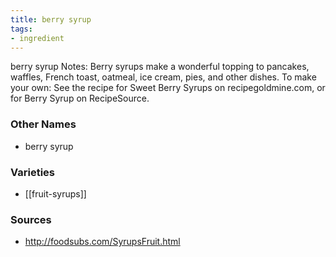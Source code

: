 ```yaml
---
title: berry syrup
tags:
- ingredient
---
```

berry syrup Notes: Berry syrups make a wonderful topping to pancakes, waffles, French toast, oatmeal, ice cream, pies, and other dishes. To make your own: See the recipe for Sweet Berry Syrups on recipegoldmine.com, or for Berry Syrup on RecipeSource.

### Other Names

* berry syrup

### Varieties

* [[fruit-syrups]]

### Sources
* http://foodsubs.com/SyrupsFruit.html
